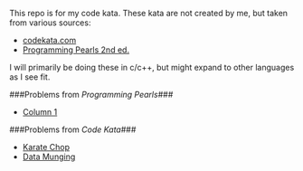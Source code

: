 This repo is for my code kata. These kata are not created by me, but taken from various sources:

+ [codekata.com](http://codekata.com/)
+ [Programming Pearls 2nd ed.](http://www.amazon.com/Programming-Pearls-2nd-Edition-Bentley/dp/0201657880/ref=sr_1_1?ie=UTF8&qid=1407465587&sr=8-1&keywords=programming+pearls)

I will primarily be doing these in c/c++, but might expand to other languages as I see fit.

###Problems from _Programming Pearls_###

+ [Column 1](/pp_col1)

###Problems from _Code Kata_###

+ [Karate Chop](/karate_chop)
+ [Data Munging](/data_munging)
